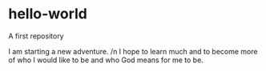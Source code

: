 # hello-world
A first repository

I am starting a new adventure.  /n
I hope to learn much and to become more of who I would like to be and who God means for me to be.
